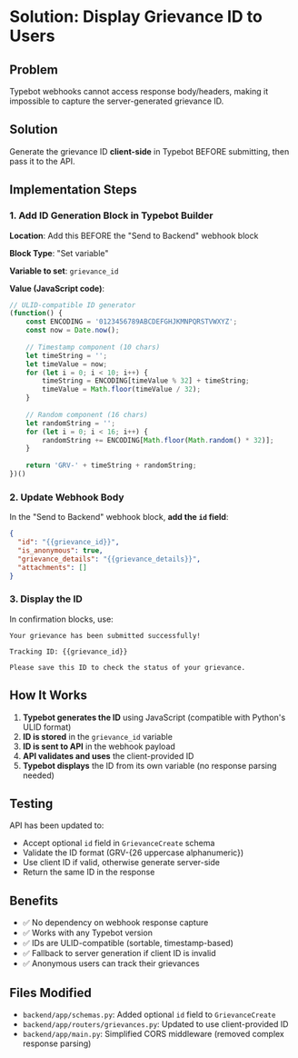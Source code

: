 # Solution: Display Grievance ID to Users

## Problem
Typebot webhooks cannot access response body/headers, making it impossible to capture the server-generated grievance ID.

## Solution
Generate the grievance ID **client-side** in Typebot BEFORE submitting, then pass it to the API.

## Implementation Steps

### 1. Add ID Generation Block in Typebot Builder

**Location**: Add this BEFORE the "Send to Backend" webhook block

**Block Type**: "Set variable"

**Variable to set**: `grievance_id`

**Value (JavaScript code)**:
```javascript
// ULID-compatible ID generator
(function() {
    const ENCODING = '0123456789ABCDEFGHJKMNPQRSTVWXYZ';
    const now = Date.now();
    
    // Timestamp component (10 chars)
    let timeString = '';
    let timeValue = now;
    for (let i = 0; i < 10; i++) {
        timeString = ENCODING[timeValue % 32] + timeString;
        timeValue = Math.floor(timeValue / 32);
    }
    
    // Random component (16 chars)
    let randomString = '';
    for (let i = 0; i < 16; i++) {
        randomString += ENCODING[Math.floor(Math.random() * 32)];
    }
    
    return 'GRV-' + timeString + randomString;
})()
```

### 2. Update Webhook Body

In the "Send to Backend" webhook block, **add the `id` field**:

```json
{
  "id": "{{grievance_id}}",
  "is_anonymous": true,
  "grievance_details": "{{grievance_details}}",
  "attachments": []
}
```

### 3. Display the ID

In confirmation blocks, use:
```
Your grievance has been submitted successfully!

Tracking ID: {{grievance_id}}

Please save this ID to check the status of your grievance.
```

## How It Works

1. **Typebot generates the ID** using JavaScript (compatible with Python's ULID format)
2. **ID is stored** in the `grievance_id` variable
3. **ID is sent to API** in the webhook payload
4. **API validates and uses** the client-provided ID
5. **Typebot displays** the ID from its own variable (no response parsing needed)

## Testing

API has been updated to:
- Accept optional `id` field in `GrievanceCreate` schema
- Validate the ID format (GRV-{26 uppercase alphanumeric})
- Use client ID if valid, otherwise generate server-side
- Return the same ID in the response

## Benefits

- ✅ No dependency on webhook response capture
- ✅ Works with any Typebot version
- ✅ IDs are ULID-compatible (sortable, timestamp-based)
- ✅ Fallback to server generation if client ID is invalid
- ✅ Anonymous users can track their grievances

## Files Modified

- `backend/app/schemas.py`: Added optional `id` field to `GrievanceCreate`
- `backend/app/routers/grievances.py`: Updated to use client-provided ID
- `backend/app/main.py`: Simplified CORS middleware (removed complex response parsing)
